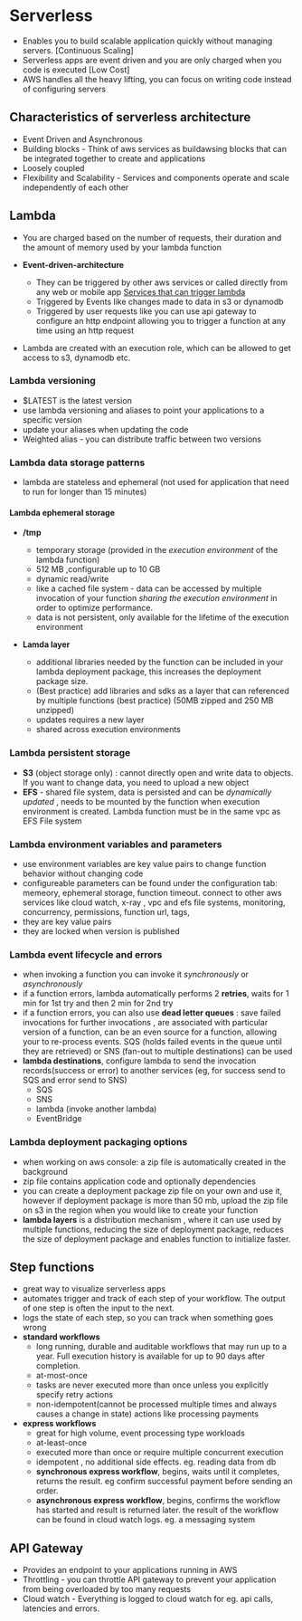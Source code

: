 # Serverless 
 - Enables you to build scalable application quickly without managing servers. [Continuous Scaling]
 - Serverless apps are event driven and you are only charged when you code is executed [Low Cost]
 - AWS handles all the heavy lifting, you can focus on writing code instead of configuring servers

## Characteristics of serverless architecture
 - Event Driven and Asynchronous
 - Building blocks - Think of aws services as buildawsing blocks that can be integrated together to create and applications
 - Loosely coupled
 - Flexibility and Scalability - Services and components operate and scale independently of each other

## Lambda 
 - You are charged based on the number of requests, their duration and the amount of memory used by your lambda function
 - **Event-driven-architecture**
   - They can be triggered by other aws services or called directly from any web or mobile app [Services that can trigger lambda](https://docs.aws.amazon.com/lambda/latest/dg/lambda-services.html)
   - Triggered by Events like changes made to data in s3 or dynamodb
   - Triggered by user requests like you can use api gateway to configure an http endpoint allowing you to trigger a function at any time using an http request
   
 - Lambda are created with an execution role, which can be allowed to get access to s3, dynamodb etc.

### Lambda versioning
 - $LATEST is the latest version
 - use lambda versioning and aliases to point your applications to a specific version
 - update your aliases when updating the code
 - Weighted alias - you can distribute traffic between two versions

### Lambda data storage patterns
 - lambda are stateless and ephemeral (not used for application that need to run for longer than 15 minutes)

#### Lambda ephemeral storage
 - **/tmp**
   - temporary storage (provided in the *execution environment* of the lambda function)
   - 512 MB ,configurable up to 10 GB
   - dynamic read/write
   - like a cached file system - data can be accessed by multiple invocation of your function *sharing the execution environment* in order to optimize performance.
   - data is not persistent, only available for the lifetime of the execution environment
  
 - **Lamda layer**
    - additional libraries needed by the function can be included in your lambda deployment package, this increases the deployment package size.
    - (Best practice) add libraries and sdks as a layer that can referenced by multiple functions (best practice) (50MB zipped and 250 MB unzipped)
    - updates requires a new layer
    - shared across execution environments

 ### Lambda persistent storage
 - **S3** (object storage only) : cannot directly open and write data to objects. If you want to change data, you need to upload a new object
 - **EFS** - shared file system, data is persisted and can be *dynamically updated* , needs to be mounted by the function when execution environment is created. Lambda function must be in the same vpc as EFS File system

 ### Lambda environment variables and parameters
 - use environment variables are key value pairs to change function behavior without changing code
 - configureable parameters can be found under the configuration tab: memeory, ephemeral storage, function timeout. connect to other aws services like cloud watch, x-ray , vpc and efs file systems, monitoring, concurrency, permissions, function url, tags, 
 - they are key value pairs
 - they are locked when version is published

### Lambda event lifecycle and errors
 - when invoking a function you can invoke it *synchronously* or *asynchronously*
 - if a function errors, lambda automatically performs 2 **retries**, waits for 1 min for 1st try and then 2 min for 2nd try
 - if a function errors, you can also use **dead letter queues** : save failed invocations for further invocations , are associated with particular version of a function, can be an even source for a function, allowing your to re-process events. SQS (holds failed events in the queue until they are retrieved) or SNS (fan-out to multiple destinations) can be used
 - **lambda destinations**, configure lambda to send the invocation records(success or error) to another services (eg, for success send to SQS and error send to SNS)
     - SQS
     - SNS
     - lambda (invoke another lambda)
     - EventBridge
  
### Lambda deployment packaging options
- when working on aws console: a zip file is automatically created in the background
- zip file contains application code and optionally dependencies
- you can create a deployment package zip file on your own and use it, however if deployment package is more than 50 mb, upload the zip file on s3 in the region when you would like to create your function
- **lambda layers** is a distribution mechanism , where it can use used by multiple functions, reducing the size of deployment package, reduces the size of deployment package and enables function to initialize faster.

## Step functions
 - great way to visualize serverless apps
 - automates trigger and track of each step of your workflow. The output of one step is often the input to the next.
 - logs the state of each step, so you can track when something goes wrong
 - **standard workflows**
   - long running, durable and auditable workflows that may run up to a year. Full execution history is available for up to 90 days after completion.
   - at-most-once
   - tasks are never executed more than once unless you explicitly specify retry actions
   - non-idempotent(cannot be processed multiple times and always causes a change in state) actions like processing payments
 - **express workflows**
   - great for high volume, event processing type workloads
   - at-least-once
   - executed more than once or require multiple concurrent execution
   - idempotent , no additional side effects. eg. reading data from db
   - **synchronous express workflow**, begins, waits until it completes, returns the result. eg confirm successful payment before sending an order.
   - **asynchronous express workflow**, begins, confirms the workflow has started and result is returned later. the result of the workflow can be found in cloud watch logs. eg. a messaging system
   
## API Gateway
 - Provides an endpoint to your applications running in AWS
 - Throttling - you can throttle API gateway to prevent your application from being overloaded by too many requests
 - Cloud watch - Everything is logged to cloud watch for eg. api calls, latencies and errors. 
